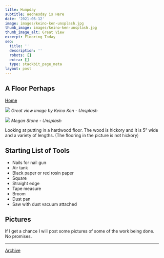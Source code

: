 ```yaml
---
title: Humpday
subtitle: Wednesday is Here
date: '2021-05-12'
image: images/keino-ken-unsplash.jpg
thumb_image: images/keino-ken-unsplash.jpg
thumb_image_alt: Great View
excerpt: Flooring Today
seo:
  title: ''
  description: ''
  robots: []
  extra: []
  type: stackbit_page_meta
layout: post
---
```



## A Floor Perhaps

[Home](/)

![](/images/keino-ken-unsplash.jpg)
*Great view image by Keino Ken - Unsplash*

![](/images/meagan-stone-unsplash.jpg)
*Megan Stone - Unsplash*

Looking at putting in a hardwood floor. The wood is hickory and it is 5" wide and a variety of lengths. (The flooring in the picture is not hickory)

## Starting List of Tools

*   Nails for nail gun
*   Air tank
*   Black paper or red rosin paper
*   Square
*   Straight edge
*   Tape measure
*   Broom
*   Dust pan
*   Saw with dust vacuum attached

## Pictures

If I get a chance I will post some pictures of some of the work being done. No promises.

***
[Archive](/docs/archive/)
